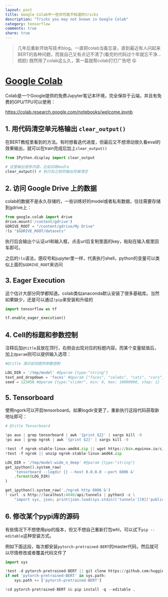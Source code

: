 ```yaml
---
layout: post
title: Google Colab中一些你可能不知道的tricks
description: "Tricks you may not known in Google Colab"
category: tensorflow
comments: true
share: true
---
```


> 几年后重新开始写技术blog。一直把colab当备忘录，直到最近有人问起来BERT的各种问题，而我自己又有点记不清了(看完的代码过个年就忘干净...捂脸)
> 既然用了colab这么久，第一篇就帮colab打打广告吧 :stuck_out_tongue_closed_eyes:

# [Google Colab](https://colab.research.google.com)

Colab是一个Google提供的免费Jupyter笔记本环境，完全保存于云端，并且有免费的GPU/TPU可以使用：

https://colab.research.google.com/notebooks/welcome.ipynb

## 1. 用代码清空单元格输出 `clear_output()`

在BERT教程里看到的方法。有时想看迭代进度，但最后又不想滑动很久看eval的效果输出，就可以在train完成后加上`clear_output()`

```py
from IPython.display import clear_output

# 这里输出很多内容，比如训练modle
clear_output() # 执行后之前的输出将被清空
```


## 2. 访问 Google Drive 上的数据

colab的数据不是永久存储的，一些训练好的model或者私有数据，往往需要存储到gdrive上：

```py
from google.colab import drive
drive.mount('/content/gdrive')
GDRIVE_ROOT = "/content/gdrive/My Drive"
!ls "$GDRIVE_ROOT/datasets"
```

执行后会输出个认证url和输入框，点击url后复制里面的key，粘贴在输入框里回车即可。

之后的`!ls`语法，感叹号和jupyter里一样，代表执行shell，python的变量可以类似上面的`$GDRIVE_ROOT`来访问


## 3. Eager Execution

这个估计大部分同学都知道。colab类似anaconda默认安装了很多基础库。当然如果缺少，还是可以通过`!pip`来安装和升级的

```py
import tensorflow as tf

tf.enable_eager_execution()
```


## 4. Cell的标题和参数控制

注释后加`@title`且放在顶行，右侧会出现对应的标题内容。而某个变量赋值后，加上`@param`则可以提供输入选项：

```py
#@title 演示如何提供参数控制

LOG_DIR = '/tmp/model' #@param {type:"string"}
text_and_dropdown = 'faces' #@param ["faces", "celebs", "cats", "cars", "bedrooms", "anime"]
seed = 123456 #@param {type:"slider", min: 0, max: 10000000, step: 1}
```


## 5. Tensorboard

使用ngork可以开启tensorboard。如果logdir变更了，重新执行这段代码获取新地址即可：

```py
# @title Tensorboard

!ps aux | grep tensorboard | awk '{print $2}' | xargs kill -9
!ps aux | grep ngrok | awk '{print $2}' | xargs kill -9

!test -f ngrok-stable-linux-amd64.zip || wget https://bin.equinox.io/c/4VmDzA7iaHb/ngrok-stable-linux-amd64.zip
!test -f ngrok || unzip ngrok-stable-linux-amd64.zip

LOG_DIR = '/tmp/model-wide_n_deep' #@param {type:"string"}
get_ipython().system_raw(
    'tensorboard --logdir {} --host 0.0.0.0 --port 6006 &'
    .format(LOG_DIR)
)

get_ipython().system_raw('./ngrok http 6006 &')
! curl -s http://localhost:4040/api/tunnels | python3 -c \
    "import sys, json; print(json.load(sys.stdin)['tunnels'][0]['public_url'])"
```


## 6. 修改某个pypi库的源码

有些情况下不想使用pip的版本，但又不想自己重新打包whl，可以试下`pip --editable`这种安装方式。

例如下面这段，每次都安装`pytorch-pretrained-BERT`的master代码，然后就可以尽情修改或者覆盖代码文件了

```py
import sys

!test -d pytorch-pretrained-BERT || git clone https://github.com/huggingface/pytorch-pretrained-BERT.git pytorch-pretrained-BERT
if not 'pytorch-pretrained-BERT' in sys.path:
    sys.path += ['pytorch-pretrained-BERT']

!cd pytorch-pretrained-BERT && pip install -q --editable .
```

